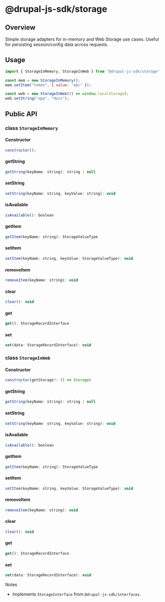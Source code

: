 # @drupal-js-sdk/storage

## Overview

Simple storage adapters for in-memory and Web Storage use cases. Useful for persisting session/config data across requests.

## Usage

```js hl_lines="3-4 6-7"
import { StorageInMemory, StorageInWeb } from "@drupal-js-sdk/storage";

const mem = new StorageInMemory();
mem.setItem("token", { value: "abc" });

const web = new StorageInWeb(() => window.localStorage);
web.setString("app", "docs");
```

## Public API

### class `StorageInMemory`

#### Constructor

```js title=""
constructor();
```

#### getString

```js title=""
getString(keyName: string): string | null
```

#### setString

```js title=""
setString(keyName: string, keyValue: string): void
```

#### isAvailable

```js title=""
isAvailable(): boolean
```

#### getItem

```js title=""
getItem(keyName: string): StorageValueType
```

#### setItem

```js title=""
setItem(keyName: string, keyValue: StorageValueType): void
```

#### removeItem

```js title=""
removeItem(keyName: string): void
```

#### clear

```js title=""
clear(): void
```

#### get

```js title=""
get(): StorageRecordInterface
```

#### set

```js title=""
set(data: StorageRecordInterface): void
```

### class `StorageInWeb`

#### Constructor

```js title=""
constructor(getStorage?: () => Storage)
```

#### getString

```js title=""
getString(keyName: string): string | null
```

#### setString

```js title=""
setString(keyName: string, keyValue: string): void
```

#### isAvailable

```js title=""
isAvailable(): boolean
```

#### getItem

```js title=""
getItem(keyName: string): StorageValueType
```

#### setItem

```js title=""
setItem(keyName: string, keyValue: StorageValueType): void
```

#### removeItem

```js title=""
removeItem(keyName: string): void
```

#### clear

```js title=""
clear(): void
```

#### get

```js title=""
get(): StorageRecordInterface
```

#### set

```js title=""
set(data: StorageRecordInterface): void
```

Notes

- Implements `StorageInterface` from `@drupal-js-sdk/interfaces`.

